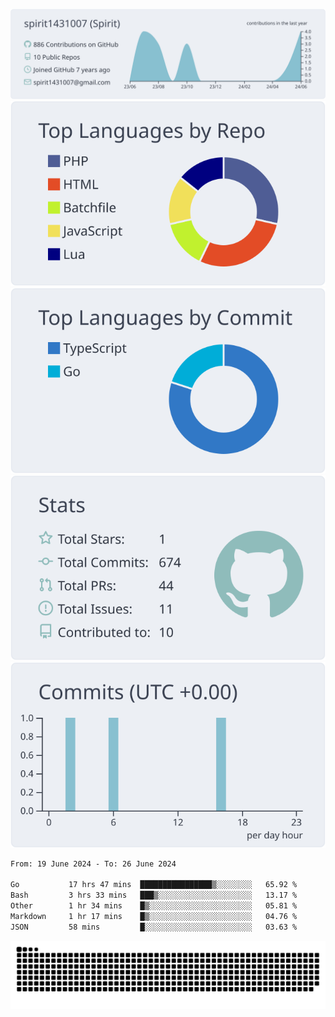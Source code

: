 [![](https://raw.githubusercontent.com/spirit1431007/spirit1431007/master/profile-summary-card-output/nord_bright/0-profile-details.svg)](https://git.io/spiritx)
[![](https://raw.githubusercontent.com/spirit1431007/spirit1431007/master/profile-summary-card-output/nord_bright/1-repos-per-language.svg)](https://git.io/spiritx) [![](https://raw.githubusercontent.com/spirit1431007/spirit1431007/master/profile-summary-card-output/nord_bright/2-most-commit-language.svg)](https://git.io/spiritx)
[![](https://raw.githubusercontent.com/spirit1431007/spirit1431007/master/profile-summary-card-output/nord_bright/3-stats.svg)](https://git.io/spiritx) [![](https://raw.githubusercontent.com/spirit1431007/spirit1431007/master/profile-summary-card-output/nord_bright/4-productive-time.svg)](https://git.io/spiritx)

<!--START_SECTION:waka-->

```txt
From: 19 June 2024 - To: 26 June 2024

Go           17 hrs 47 mins  ████████████████▒░░░░░░░░   65.92 %
Bash         3 hrs 33 mins   ███▒░░░░░░░░░░░░░░░░░░░░░   13.17 %
Other        1 hr 34 mins    █▒░░░░░░░░░░░░░░░░░░░░░░░   05.81 %
Markdown     1 hr 17 mins    █▒░░░░░░░░░░░░░░░░░░░░░░░   04.76 %
JSON         58 mins         █░░░░░░░░░░░░░░░░░░░░░░░░   03.63 %
```

<!--END_SECTION:waka-->

![contribution](https://github.com/spirit1431007/spirit1431007/blob/output/github-contribution-grid-snake.svg)
